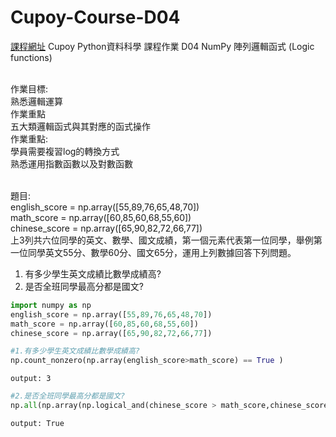 # Cupoy-Course-D04
[課程網址](https://www.cupoy.com/marathon-mission/00000174C4BC1B93000000016375706F795F70726572656C656173654355/00000175491F33860000001D6375706F795F72656C656173654349/)
Cupoy Python資料科學 課程作業 D04 NumPy 陣列邏輯函式 (Logic functions)</br>
</br>

作業目標:  
熟悉邏輯運算<br>
作業重點<br>
五大類邏輯函式與其對應的函式操作  
作業重點:  
學員需要複習log的轉換方式  
熟悉運用指數函數以及對數函數  
</br>  

題目:<br>
english_score = np.array([55,89,76,65,48,70])<br>
math_score = np.array([60,85,60,68,55,60])<br>
chinese_score = np.array([65,90,82,72,66,77])<br>
上3列共六位同學的英文、數學、國文成績，第一個元素代表第一位同學，舉例第一位同學英文55分、數學60分、國文65分，運用上列數據回答下列問題。<br>
1. 有多少學生英文成績比數學成績高?  
2. 是否全班同學最高分都是國文?  

```py
import numpy as np
english_score = np.array([55,89,76,65,48,70])
math_score = np.array([60,85,60,68,55,60])
chinese_score = np.array([65,90,82,72,66,77])
```

```py
#1.有多少學生英文成績比數學成績高?
np.count_nonzero(np.array(english_score>math_score) == True )
```
```
output: 3
```

```py
#2.是否全班同學最高分都是國文?
np.all(np.array(np.logical_and(chinese_score > math_score,chinese_score > english_score)))
```
```
output: True
```
